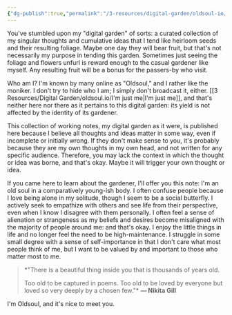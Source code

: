 ```yaml
---
{"dg-publish":true,"permalink":"/3-resources/digital-garden/oldsoul-io/about/","dgHomeLink":true,"dgPassFrontmatter":false}
---
```



You've stumbled upon my "digital garden" of sorts: a curated collection of my singular thoughts and cumulative ideas that I tend like heirloom seeds and their resulting foliage. Maybe one day they will bear fruit, but that's not necessarily my purpose in tending this garden. Sometimes just seeing the foliage and flowers unfurl is reward enough to the casual gardener like myself. Any resulting fruit will be a bonus for the passers-by who visit.

Who am I? I'm known by many online as "Oldsoul," and I rather like the moniker. I don't try to hide who I am; I simply don't broadcast it, either. [[3 Resources/Digital Garden/oldsoul.io/I'm just me|I'm just me]], and that's neither here nor there as it pertains to this digital garden: its yield is not affected by the identity of its gardener.

This collection of working notes, my digital garden as it were, is published here because I believe all thoughts and ideas matter in some way, even if incomplete or initially wrong. If they don't make sense to you, it's probably because they are my own thoughts in my own head, and not written for any specific audience. Therefore, you may lack the context in which the thought or idea was borne, and that's okay. Maybe it will trigger your own thought or idea.

If you came here to learn about the gardener, I'll offer you this note:
I'm an old soul in a comparatively young-ish body. I often confuse people because I love being alone in my solitude, though I seem to be a social butterfly. I actively seek to empathize with others and see life from their perspective, even when I know I disagree with them personally. I often feel a sense of alienation or strangeness as my beliefs and desires become misaligned with the majority of people around me: and that's okay. I enjoy the little things in life and no longer feel the need to be high-maintenance. I struggle in some small degree with a sense of self-importance in that I don't care what most people think of me, but I want to be valued by and important to those who matter most to me.


>*"There is a beautiful thing inside you
> that is thousands of years old.
> 
> Too old to be captured in poems.
> Too old to be loved by everyone
> but loved so very deeply
> by a chosen few."*
> **— Nikita Gill**

I'm Oldsoul, and it's nice to meet you.